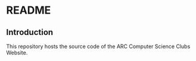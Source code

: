 # README

## Introduction

This repository hosts the source code of the ARC Computer Science Clubs Website.
